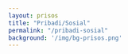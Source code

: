 ```yaml
---
layout: prisos
title: "Pribadi/Sosial"
permalink: "/pribadi-sosial"
background: '/img/bg-prisos.png'
---
```


